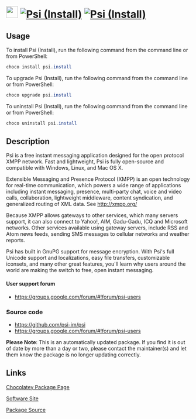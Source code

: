﻿# <img src="https://cdn.jsdelivr.net/gh/mkevenaar/chocolatey-packages@d8c446cc443361885a3ac97f172d559c02e5a713/icons/psi.png" width="32" height="32"/> [![Psi (Install)](https://img.shields.io/chocolatey/v/psi.install.svg?label=Psi+(Install))](https://chocolatey.org/packages/psi.install) [![Psi (Install)](https://img.shields.io/chocolatey/dt/psi.install.svg)](https://chocolatey.org/packages/psi.install)

## Usage
To install Psi (Install), run the following command from the command line or from PowerShell:
```powershell
choco install psi.install
```

To upgrade Psi (Install), run the following command from the command line or from PowerShell:
```powershell
choco upgrade psi.install
```

To uninstall Psi (Install), run the following command from the command line or from PowerShell:
```powershell
choco uninstall psi.install
```

## Description
Psi is a free instant messaging application designed for the open protocol XMPP network. Fast and lightweight, Psi is fully open-source and compatible with Windows, Linux, and Mac OS X.

Extensible Messaging and Presence Protocol (XMPP) is an open technology for real-time communication, which powers a wide range of applications including instant messaging, presence, multi-party chat, voice and video calls, collaboration, lightweight middleware, content syndication, and generalized routing of XML data.  See http://xmpp.org/

Because XMPP allows gateways to other services, which many servers support, it can also connect to Yahoo!, AIM, Gadu-Gadu, ICQ and Microsoft networks. Other services available using gateway servers, include RSS and Atom news feeds, sending SMS messages to cellular networks and weather reports.

Psi has built in GnuPG support for message encryption.  With Psi's full Unicode support and localizations, easy file transfers, customizable iconsets, and many other great features, you'll learn why users around the world are making the switch to free, open instant messaging.

#### User support forum

* https://groups.google.com/forum/#!forum/psi-users

### Source code

* https://github.com/psi-im/psi
* https://groups.google.com/forum/#!forum/psi-users

**Please Note**: This is an automatically updated package. If you find it is
out of date by more than a day or two, please contact the maintainer(s) and
let them know the package is no longer updating correctly.


## Links
[Chocolatey Package Page](https://chocolatey.org/packages/psi.install)

[Software Site](http://psi-im.org/)

[Package Source](https://github.com/mkevenaar/chocolatey-packages/tree/master/automatic/psi.install)

